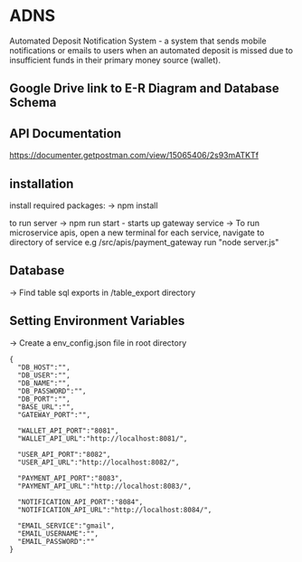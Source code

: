 # ADNS
Automated Deposit Notification System - a system that sends mobile notifications or emails to users when an automated deposit is missed due to insufficient funds in their primary money source (wallet).

## Google Drive link to E-R Diagram and Database Schema

## API Documentation

https://documenter.getpostman.com/view/15065406/2s93mATKTf

## installation
install required packages:
  ->  npm install 

to run server
    -> npm run start - starts up gateway service
    -> To run microservice apis, open a new terminal for each service, navigate to directory of service 
        e.g /src/apis/payment_gateway run "node server.js" 


## Database
 -> Find table sql exports in /table_export directory
 

## Setting Environment Variables
-> Create a env_config.json file in root directory
    
    { 
      "DB_HOST":"",
      "DB_USER":"",
      "DB_NAME":"",
      "DB_PASSWORD":"",
      "DB_PORT":"",
      "BASE_URL":"",
      "GATEWAY_PORT":"",

      "WALLET_API_PORT":"8081",
      "WALLET_API_URL":"http://localhost:8081/",

      "USER_API_PORT":"8082",
      "USER_API_URL":"http://localhost:8082/",

      "PAYMENT_API_PORT":"8083",
      "PAYMENT_API_URL":"http://localhost:8083/",

      "NOTIFICATION_API_PORT":"8084",
      "NOTIFICATION_API_URL":"http://localhost:8084/",

      "EMAIL_SERVICE":"gmail",
      "EMAIL_USERNAME":"",
      "EMAIL_PASSWORD":""
    }



